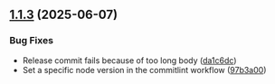 ## [1.1.3](https://github.com/Compile-Time/yt-quick-actions/compare/1.1.2...1.1.3) (2025-06-07)


### Bug Fixes

* Release commit fails because of too long body ([da1c6dc](https://github.com/Compile-Time/yt-quick-actions/commit/da1c6dcd3db53ba90c119518cf049fca7482473f))
* Set a specific node version in the commitlint workflow ([97b3a00](https://github.com/Compile-Time/yt-quick-actions/commit/97b3a00ed4025a4847dfc992f6620c9d1d8fb47d))
